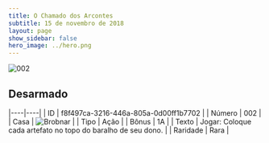 ```yaml
---
title: O Chamado dos Arcontes
subtitle: 15 de novembro de 2018
layout: page
show_sidebar: false
hero_image: ../hero.png
---
```


![002](https://cdn.keyforgegame.com/media/card_front/pt/341_002_53CXMQCJ46PP_pt.png)

## Desarmado

|----|----|
| ID | f8f497ca-3216-446a-805a-0d00ff1b7702 |
| Número | 002 |
| Casa | ![Brobnar](https://archonarcana.com/images/thumb/e/e0/Brobnar.png/22px-Brobnar.png "Brobnar") |
| Tipo | Ação |
| Bônus | 1A |
| Texto | Jogar: Coloque cada artefato no topo do baralho de seu dono. |
| Raridade | Rara |
